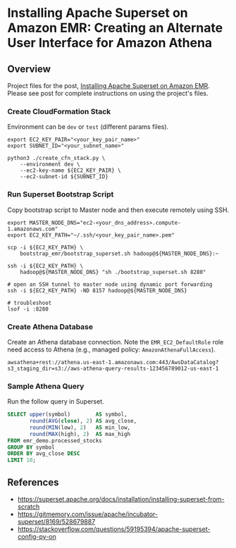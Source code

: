 # Installing Apache Superset on Amazon EMR: Creating an Alternate User Interface for Amazon Athena

## Overview

Project files for the post, [Installing Apache Superset on Amazon EMR](https://garystafford.medium.com/). Please see post for complete instructions on using the project's files.

### Create CloudFormation Stack

Environment can be `dev` or `test` (different params files).

```shell script
export EC2_KEY_PAIR="<your_key_pair_name>"
export SUBNET_ID="<your_subnet_name>"

python3 ./create_cfn_stack.py \
    --environment dev \
    --ec2-key-name ${EC2_KEY_PAIR} \
    --ec2-subnet-id ${SUBNET_ID}
```
### Run Superset Bootstrap Script

Copy bootstrap script to Master node and then execute remotely using SSH.

```shell script
export MASTER_NODE_DNS="ec2-<your_dns_address>.compute-1.amazonaws.com"
export EC2_KEY_PATH="~/.ssh/<your_key_pair_name>.pem"

scp -i ${EC2_KEY_PATH} \
    bootstrap_emr/bootstrap_superset.sh hadoop@${MASTER_NODE_DNS}:~

ssh -i ${EC2_KEY_PATH} \
    hadoop@${MASTER_NODE_DNS} "sh ./bootstrap_superset.sh 8280"

# open an SSH tunnel to master node using dynamic port forwarding
ssh -i ${EC2_KEY_PATH} -ND 8157 hadoop@${MASTER_NODE_DNS}
```

```shell script
# troubleshoot
lsof -i :8280
```
### Create Athena Database

Create an Athena database connection. Note the `EMR_EC2_DefaultRole` role need access to Athena (e.g., managed policy: `AmazonAthenaFullAccess`).

```text
awsathena+rest://athena.us-east-1.amazonaws.com:443/AwsDataCatalog?s3_staging_dir=s3://aws-athena-query-results-123456789012-us-east-1
```

### Sample Athena Query

Run the follow query in Superset.

```sql
SELECT upper(symbol)        AS symbol,
       round(AVG(close), 2) AS avg_close,
       round(MIN(low), 2)   AS min_low,
       round(MAX(high), 2)  AS max_high
FROM emr_demo.processed_stocks
GROUP BY symbol
ORDER BY avg_close DESC
LIMIT 10;
```

## References

- https://superset.apache.org/docs/installation/installing-superset-from-scratch
- https://gitmemory.com/issue/apache/incubator-superset/8169/528679887
- https://stackoverflow.com/questions/59195394/apache-superset-config-py-on
